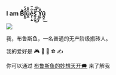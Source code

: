 ### I am B̨͑͗̀͐l̢̛̪̠̑́̓ṳ̲̅̂̆̽ẹ̩̦̱̊͆͑̆s̳̣̪̰͌̅͜͝ ̗͉͚̟́̓̄̅Y̨̮̑̏û̱̺̟̲͜

<img src="https://profile-counter.glitch.me/imblues/count.svg" />

我，布鲁斯鱼，一名普通的无产阶级搬砖人。

我的爱好是 🎮 🎤 🏸 ⚽️ ✍️

你可以通过 [布鲁斯鱼的妙想天开🗯](https://emergencyexit.xyz/) 来了解我
